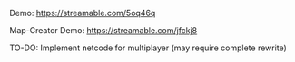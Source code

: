 Demo: https://streamable.com/5oq46q

Map-Creator Demo: https://streamable.com/jfckj8

TO-DO: Implement netcode for multiplayer (may require complete rewrite)
